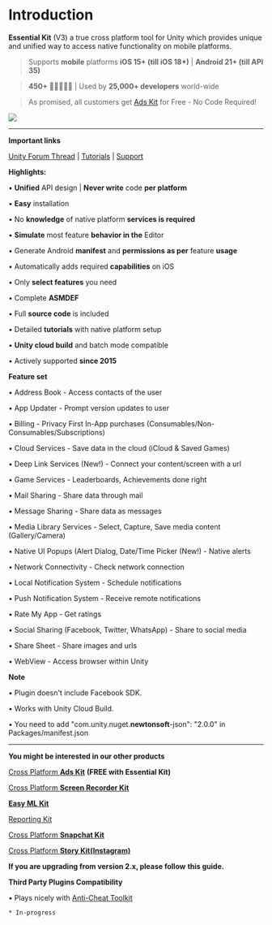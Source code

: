 # Introduction

**Essential Kit** (V3) a true cross platform tool for Unity which provides unique and unified way to access native functionality on mobile platforms.

> Supports **mobile** platforms **iOS 15+ (till iOS 18\*)** | **Android 21+ (till API 35)**

> **450+** 🌟🌟🌟🌟🌟 | Used by **25,000+ developers** world-wide

> As promised, all customers get [Ads Kit](https://link.voxelbusters.com/essential-kit-ads-kit) for Free - No Code Required!



![](https://api.essentialkit.voxelbusters.com/v3/cover.png)

***

**Important links**

[Unity Forum Thread](https://link.voxelbusters.com/essential-kit-unity-forum) | [Tutorials](https://link.voxelbusters.com/essential-kit-tutorials) | [Support](https://link.voxelbusters.com/essential-kit-support)



**Highlights:**

• **Unified** API design | **Never write** code **per platform**

• **Easy** installation

• No **knowledge** of native platform **services is required**

• **Simulate** most feature **behavior in the** Editor

• Generate Android **manifest** and **permissions** **as per** feature **usage**

• Automatically adds required **capabilities** on iOS

• Only **select features** you need

• Complete **ASMDEF**

• Full **source code** is included

• Detailed **tutorials** with native platform setup

• **Unity cloud build** and batch mode compatible

• Actively supported **since 2015**

**Feature set**

• Address Book - Access contacts of the user

• App Updater - Prompt version updates to user

• Billing - Privacy First In-App purchases (Consumables/Non-Consumables/Subscriptions)

• Cloud Services - Save data in the cloud (iCloud & Saved Games)

• Deep Link Services (New!) - Connect your content/screen with a url

• Game Services - Leaderboards, Achievements done right

• Mail Sharing - Share data through mail

• Message Sharing - Share data as messages

• Media Library Services - Select, Capture, Save media content (Gallery/Camera)

• Native UI Popups (Alert Dialog, Date/Time Picker (New!) - Native alerts

• Network Connectivity - Check network connection

• Local Notification System - Schedule notifications

• Push Notification System - Receive remote notifications

• Rate My App - Get ratings

• Social Sharing (Facebook, Twitter, WhatsApp) - Share to social media

• Share Sheet - Share images and urls

• WebView - Access browser within Unity

**Note**

• Plugin doesn't include Facebook SDK.

• Works with Unity Cloud Build.

• You need to add "com.unity.nuget.**newtonsoft**-json": "2.0.0" in Packages/manifest.json

***

**You might be interested in our other products**

[Cross Platform **Ads Kit**](https://u3d.as/37du) **(FREE with Essential Kit)**

[Cross Platform **Screen Recorder Kit**](http://u3d.as/1nN3)

[**Easy ML Kit**](https://u3d.as/2PMe)

[Reporting Kit](https://u3d.as/2Q6p)

[Cross Platform **Snapchat Kit**](http://u3d.as/1gWc)

[Cross Platform **Story Kit(Instagram)**](http://u3d.as/1pMn)

**If you are upgrading from version 2.x, please follow** **this guide.**

**Third Party Plugins Compatibility**

• Plays nicely with [Anti-Cheat Toolkit](https://assetstore.unity.com/packages/slug/202695)



```
* In-progress
```

